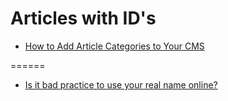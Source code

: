 

Articles with ID's
======

 - [How to Add Article Categories to Your CMS](http://www.elated.com/articles/add-article-categories-to-your-cms/)




======


 - [Is it bad practice to use your real name online?](http://security.stackexchange.com/questions/46569/is-it-bad-practice-to-use-your-real-name-online)


